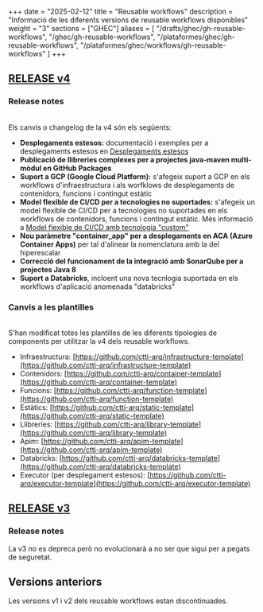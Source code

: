 
+++
date         = "2025-02-12"
title        = "Reusable workflows"
description  = "Informació de les diferents versions de reusable workflows disponibles"
weight      = "3"
sections    = ["GHEC"]
aliases = [
    "/drafts/ghec/gh-reusable-workflows",
    "/ghec/gh-reusable-workflows",
    "/plataformes/ghec/gh-reusable-workflows",
    "/plataformes/ghec/workflows/gh-reusable-workflows"
]
+++

## [RELEASE v4](https://github.com/ctti-arq/reusable-workflows/releases/tag/v4)

### Release notes

<br>Els canvis o changelog de la v4 són els següents:

* **Desplegaments estesos:** documentació i exemples per a desplegaments estesos en [Desplegaments estesos](../../../gh-desplegaments-estesos)
* **Publicació de llibreries complexes per a projectes java-maven multi-mòdul en GitHub Packages**
* **Suport a GCP (Google Cloud Platform):** s'afegeix suport a GCP en els workflows d'infraestructura i als worfklows de desplegaments de contenidors, funcions i contingut estàtic
* **Model flexible de CI/CD per a tecnologies no suportades:** s'afegeix un model flexible de CI/CD per a tecnologies no suportades en els workflows de contenidors, funcions i contingut estàtic. Més informació a [Model flexible de CI/CD amb tecnología "custom"](../../../gh-capacitat-tecnologiques)
* **Nou paràmetre "container_app" per a desplegaments en ACA (Azure Container Apps)** per tal d'alinear la nomenclatura amb la del hiperescalar
* **Correcció del funcionament de la integració amb SonarQube per a projectes Java 8**
* **Suport a Databricks**, incloent una nova tecnlogia suportada en els workflows d'aplicació anomenada "databricks"

### Canvis a les plantilles

<br>S'han modificat totes les plantilles de les diferents tipologies de components per utilitzar la v4 dels reusable workflows. 

* Infraestructura: [https://github.com/ctti-arq/infrastructure-template](https://github.com/ctti-arq/infrastructure-template)  
* Contenidors: [https://github.com/ctti-arq/container-template](https://github.com/ctti-arq/container-template)  
* Funcions: [https://github.com/ctti-arq/function-template](https://github.com/ctti-arq/function-template)  
* Estàtics: [https://github.com/ctti-arq/static-template](https://github.com/ctti-arq/static-template)  
* Llibreries: [https://github.com/ctti-arq/library-template](https://github.com/ctti-arq/library-template)  
* Apim: [https://github.com/ctti-arq/apim-template](https://github.com/ctti-arq/apim-template)  
* Databricks: [https://github.com/ctti-arq/databricks-template](https://github.com/ctti-arq/databricks-template)
* Executor (per desplegament estesos): [https://github.com/ctti-arq/executor-template](https://github.com/ctti-arq/executor-template)  

## [RELEASE v3](https://github.com/ctti-arq/reusable-workflows/releases/tag/v3)

### Release notes

La v3 no es depreca però no evolucionarà a no ser que sigui per a pegats de seguretat.

## Versions anteriors

Les versions v1 i v2 dels reusable workflows estan discontinuades.
